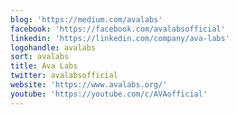 ```yaml
---
blog: 'https://medium.com/avalabs'
facebook: 'https://facebook.com/avalabsofficial'
linkedin: 'https://linkedin.com/company/ava-labs'
logohandle: avalabs
sort: avalabs
title: Ava Labs
twitter: avalabsofficial
website: 'https://www.avalabs.org/'
youtube: 'https://youtube.com/c/AVAofficial'
---
```

